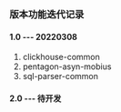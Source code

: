 ### 版本功能迭代记录


#### 1.0 --- 20220308
1. clickhouse-common
2. pentagon-asyn-mobius
3. sql-parser-common


#### 2.0 --- 待开发